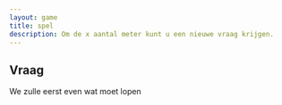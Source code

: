 ```yaml
---
layout: game
title: spel
description: Om de x aantal meter kunt u een nieuwe vraag krijgen.
---
```


## Vraag

We zulle eerst even wat moet lopen

<div id="question" style ="visibility: hidden;" >
    <p id=questionTest></p>
    <div id="media"></div>
    <input type="text" id="answer" name="answer"/>
    <button id="answerBtn">Click me</button>
</div>
